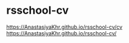 # rsschool-cv
https://AnastasiyaKhr.github.io/rsschool-cv/cv
https://AnastasiyaKhr.github.io/rsschool-cv/